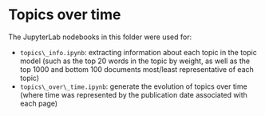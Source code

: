 # Topics over time

The JupyterLab nodebooks in this folder were used for:
- `topics\_info.ipynb`: extracting information about each
topic in the topic model (such as the top 20 words in the topic by weight, as well as
the top 1000 and bottom 100 documents most/least representative of each topic)
- `topics\_over\_time.ipynb`: generate the evolution of topics over time (where time was represented
by the publication date associated with each page)